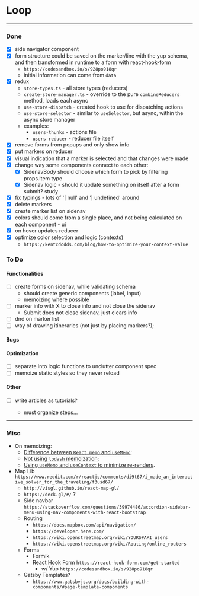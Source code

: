 # Loop

---

### Done

- [x] side navigator component
- [x] form structure could be saved on the marker/line with the yup schema, and then transformed in runtime to a form with react-hook-form
  - `https://codesandbox.io/s/928po918qr`
  - initial information can come from `data`
- [x] redux
  - `store-types.ts` - all store types (reducers)
  - `create-store-manager.ts` - override to the pure `combineReducers` method, loads each async
  - `use-store-dispatch` - created hook to use for dispatching actions
  - `use-store-selector` - similar to `useSelector`, but async, within the async store manager
  - examples:
    - `users-thunks` - actions file
    - `users-reducer` - reducer file itself
- [x] remove forms from popups and only show info
- [x] put markers on reducer
- [x] visual indication that a marker is selected and that changes were made
- [x] change way some components connect to each other:
  - [x] SidenavBody should choose which form to pick by filtering props.item type
  - [x] Sidenav logic - should it update something on itself after a form submit? study
- [x] fix typings - lots of '| null' and '| undefined' around
- [x] delete markers
- [x] create marker list on sidenav
- [x] colors should come from a single place, and not being calculated on each component - ui
- [x] on hover updates reducer
- [x] optimize color selection and logic (contexts)
  - `https://kentcdodds.com/blog/how-to-optimize-your-context-value`

### To Do

#### Functionalities

- [ ] create forms on sidenav, while validating schema
  - should create generic components (label, input)
  - memoizing where possible
- [ ] marker info with X to close info and not close the sidenav
  - Submit does not close sidenav, just clears info
- [ ] dnd on marker list
- [ ] way of drawing itineraries (not just by placing markers?);

#### Bugs

#### Optimization

- [ ] separate into logic functions to unclutter component spec
- [ ] memoize static styles so they never reload

#### Other

- [ ] write articles as tutorials?

  - must organize steps...

---

### Misc

- On memoizing:
  - [Difference between `React.memo` and `useMemo`](https://stackoverflow.com/questions/55466104/using-usememo-instead-of-react-memo-syntax-issue);
  - [Not using `lodash` memoization](https://dev.to/nioufe/you-should-not-use-lodash-for-memoization-3441);
  - [Using `useMemo` and `useContext` to minimize re-renders](https://github.com/facebook/react/issues/15156).
- Map Lib `https://www.reddit.com/r/reactjs/comments/di9t67/i_made_an_interactive_solver_for_the_traveling/f3usd67/`
  - `http://visgl.github.io/react-map-gl/`
  - `https://deck.gl/#/` ?
  - Side navbar `https://stackoverflow.com/questions/39974486/accordion-sidebar-menu-using-nav-components-with-react-bootstrap`
  - Routing
    - `https://docs.mapbox.com/api/navigation/`
    - `https://developer.here.com/`
    - `https://wiki.openstreetmap.org/wiki/YOURS#API_users`
    - `https://wiki.openstreetmap.org/wiki/Routing/online_routers`
  - Forms
    - Formik
    - React Hook Form `https://react-hook-form.com/get-started`
      - w/ Yup `https://codesandbox.io/s/928po918qr`
  - Gatsby Templates?
    - `https://www.gatsbyjs.org/docs/building-with-components/#page-template-components`
